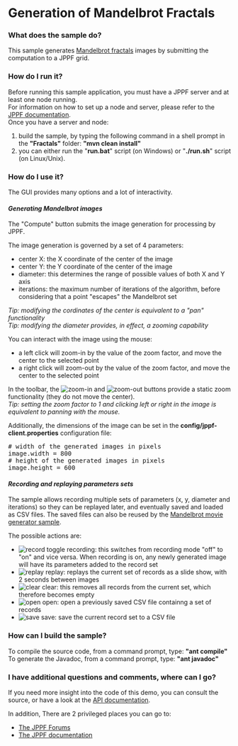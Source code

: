 # Generation of Mandelbrot Fractals

<h3>What does the sample do?</h3>
This sample generates <a href="http://en.wikipedia.org/wiki/Mandelbrot_set">Mandelbrot fractals</a> images by submitting the computation
to a JPPF grid.

<h3>How do I run it?</h3>
Before running this sample application, you must have a JPPF server and at least one node running.<br>
For information on how to set up a node and server, please refer to the <a href="https://www.jppf.org/doc/6.3/index.php?title=Introduction">JPPF documentation</a>.<br>
Once you have a server and node:
<ol class="samplesList">
  <li>build the sample, by typing the following command in a shell prompt in the <b>"Fractals"</b> folder: <b>"mvn clean install"</b></li>
  <li>you can either run the "<b>run.bat</b>" script (on Windows) or "<b>./run.sh</b>" script (on Linux/Unix)</b>.</li>
</ol>

<h3>How do I use it?</h3>
<p>The GUI provides many options and a lot of interactivity.

<h4 style="font-style: italic; font-weight: bolder">Generating Mandelbrot images</h4>
<p>The &quot;Compute&quot; button submits the image generation for processing by JPPF.
<p>The image generation is governed by a set of 4 parameters:
<ul class="samplesList">
  <li>center X: the X coordinate of the center of the image</li>
  <li>center Y: the Y coordinate of the center of the image</li>
  <li>diameter: this determines the range of possible values of both X and Y axis</li>
  <li>iterations: the maximum number of iterations of the algorithm, before considering that a point &quot;escapes&quot; the Mandelbrot set</li>
</ul>
<i>Tip: modifying the cordinates of the center is equivalent to a "pan" functionality<br>
Tip: modifying the diameter provides, in effect, a zooming capability</i>
<p>You can interact with the image using the mouse:
<ul class="samplesList">
  <li>a left click will zoom-in by the value of the zoom factor, and move the center to the selected point</li>
  <li>a right click will zoom-out by the value of the zoom factor, and move the center to the selected point</li>
</ul>
<p>In the toolbar, the <img src="src/icons/zoomIn.gif" border="0" alt="zoom-in"/> and <img src="src/icons/zoomOut.gif" border="0" alt="zoom-out"/>
buttons provide a static zoom functionality (they do not move the center).<br>
<i>Tip: setting the zoom factor to 1 and clicking left or right in the image is equivalent to panning with the mouse.</i>
<p>Additionally, the dimensions of the image can be set in the <b>config/jppf-client.properties</b> configuration file:
<pre class="prettyprint lang-conf">
# width of the generated images in pixels
image.width = 800
# height of the generated images in pixels
image.height = 600
</pre>
<h4 style="font-style: italic; font-weight: bolder">Recording and replaying parameters sets</h4>
The sample allows recording multiple sets of parameters (x, y, diameter and iterations) so they can be replayed later, and eventually saved and loaded as CSV files.
The saved files can also be reused by the <a href="../FractalMovieGenerator/Readme">Mandelbrot movie generator sample</a>.
<p>The possible actions are:
<ul class="samplesList">
  <li><img src="src/icons/record.gif" border="0" alt="record"/> toggle recording: this switches from recording mode "off" to "on" and vice versa.
  When recording is on, any newly generated image will have its parameters added to the record set</li>
  <li><img src="src/icons/start.gif" border="0" alt="replay"/> replay: replays the current set of records as a slide show, with 2 seconds between images</li>
  <li><img src="src/icons/trash.gif" border="0" alt="clear"/> clear: this removes all records from the current set, which therefore becomes empty</li>
  <li><img src="src/icons/open.gif" border="0" alt="open"/> open: open a previously saved CSV file containng a set of records</li>
  <li><img src="src/icons/save.gif" border="0" alt="save"/> save: save the current record set to a CSV file</li>
</ul>

<h3>How can I build the sample?</h3>
To compile the source code, from a command prompt, type: <b>&quot;ant compile&quot;</b><br>
To generate the Javadoc, from a command prompt, type: <b>&quot;ant javadoc&quot;</b>

<h3>I have additional questions and comments, where can I go?</h3>
<p>If you need more insight into the code of this demo, you can consult the source, or have a look at the
<a href="javadoc/index">API documentation</a>.
<p>In addition, There are 2 privileged places you can go to:
<ul class="samplesList">
  <li><a href="https://www.jppf.org/forums">The JPPF Forums</a></li>
  <li><a href="https://www.jppf.org/doc/6.3/">The JPPF documentation</a></li>
</ul>

